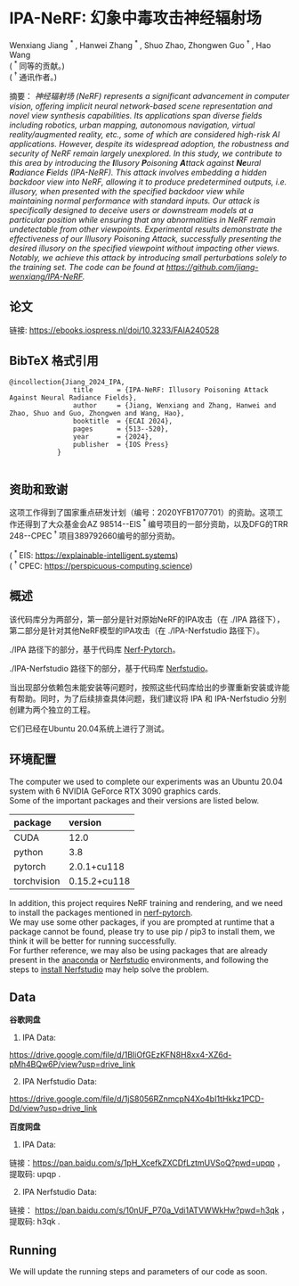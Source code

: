 # IPA-NeRF: 幻象中毒攻击神经辐射场

Wenxiang Jiang <sup> \* </sup>, Hanwei Zhang <sup> \* </sup>, Shuo Zhao, Zhongwen Guo <sup> † </sup>, Hao Wang<br>
(<sup> \* </sup> 同等的贡献。)<br>
(<sup> † </sup> 通讯作者。)

摘要： *神经辐射场 (NeRF) represents a significant advancement in computer vision, offering implicit neural network-based scene representation and novel view synthesis capabilities. Its applications span diverse fields including robotics, urban mapping, autonomous navigation, virtual reality/augmented reality, _etc._, some of which are considered high-risk AI applications. However, despite its widespread adoption, the robustness and security of NeRF remain largely unexplored. In this study, we contribute to this area by introducing the _**I**llusory **P**oisoning **A**ttack against **Ne**ural **R**adiance **F**ields_ (IPA-NeRF). This attack involves embedding a hidden backdoor view into NeRF, allowing it to produce predetermined outputs, _i.e._ illusory, when presented with the specified backdoor view while maintaining normal performance with standard inputs. Our attack is specifically designed to deceive users or downstream models at a particular position while ensuring that any abnormalities in NeRF remain undetectable from other viewpoints. Experimental results demonstrate the effectiveness of our Illusory Poisoning Attack, successfully presenting the desired illusory on the specified viewpoint without impacting other views. Notably, we achieve this attack by introducing small perturbations solely to the training set. The code can be found at https://github.com/jiang-wenxiang/IPA-NeRF.*


## 论文

链接: https://ebooks.iospress.nl/doi/10.3233/FAIA240528

<section class="section" id="BibTeX">
    <div class="container is-max-desktop content">
        <h2 class="title">BibTeX 格式引用</h2>
        <pre><code>@incollection{Jiang_2024_IPA,
                title      = {IPA-NeRF: Illusory Poisoning Attack Against Neural Radiance Fields},
                author     = {Jiang, Wenxiang and Zhang, Hanwei and Zhao, Shuo and Guo, Zhongwen and Wang, Hao},
                booktitle  = {ECAI 2024},
                pages      = {513--520},
                year       = {2024},
                publisher  = {IOS Press}
            }
        </code></pre>
    </div>
</section>

## 资助和致谢

这项工作得到了国家重点研发计划（编号：2020YFB1707701）的资助。这项工作还得到了大众基金会AZ 98514--EIS<sup> \* </sup>编号项目的一部分资助，以及DFG的TRR 248--CPEC<sup> † </sup>项目389792660编号的部分资助。

(<sup> \* </sup> EIS: https://explainable-intelligent.systems)<br>
(<sup> † </sup> CPEC: https://perspicuous-computing.science)

## 概述

该代码库分为两部分，第一部分是针对原始NeRF的IPA攻击（在 ./IPA 路径下），第二部分是针对其他NeRF模型的IPA攻击（在 ./IPA-Nerfstudio 路径下）。

./IPA 路径下的部分，基于代码库 [Nerf-Pytorch](https://github.com/yenchenlin/nerf-pytorch)。

./IPA-Nerfstudio 路径下的部分，基于代码库 [Nerfstudio](https://github.com/nerfstudio-project/nerfstudio/)。

当出现部分依赖包未能安装等问题时，按照这些代码库给出的步骤重新安装或许能有帮助。同时，为了后续排查具体问题，我们建议将 IPA 和 IPA-Nerfstudio 分别创建为两个独立的工程。

它们已经在Ubuntu 20.04系统上进行了测试。

## 环境配置

The computer we used to complete our experiments was an Ubuntu 20.04 system with 6 NVIDIA GeForce RTX 3090 graphics cards.<br>
Some of the important packages and their versions are listed below.

| package     | version      |
|:------------|:-------------|
| CUDA        | 12.0         |
| python      | 3.8          |
| pytorch     | 2.0.1+cu118  |
| torchvision | 0.15.2+cu118 |

In addition, this project requires NeRF training and rendering, and we need to install the packages mentioned in [nerf-pytorch](https://github.com/yenchenlin/nerf-pytorch).<br>
We may use some other packages, if you are prompted at runtime that a package cannot be found, please try to use pip / pip3 to install them, we think it will be better for running successfully.<br>
For further reference, we may also be using packages that are already present in the [anaconda](https://www.anaconda.com/) or [Nerfstudio](https://github.com/nerfstudio-project/nerfstudio/) environments, and following the steps to [install Nerfstudio](https://docs.nerf.studio/quickstart/installation.html) may help solve the problem.

## Data


**谷歌网盘**

1. IPA Data:

https://drive.google.com/file/d/1BIiOfGEzKFN8H8xx4-XZ6d-pMh4BQw6P/view?usp=drive_link

2. IPA Nerfstudio Data:

https://drive.google.com/file/d/1jS8056RZnmcpN4Xo4bI1tHkkz1PCD-Dd/view?usp=drive_link

**百度网盘**

1. IPA Data:

链接：https://pan.baidu.com/s/1pH_XcefkZXCDfLztmUVSoQ?pwd=upqp ，
提取码: upqp .

2. IPA Nerfstudio Data:

链接： https://pan.baidu.com/s/10nUF_P70a_Vdi1ATVWWkHw?pwd=h3qk ，
提取码: h3qk .

## Running

We will update the running steps and parameters of our code as soon.
